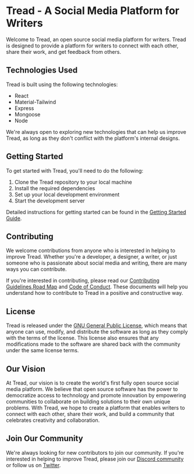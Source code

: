# Tread - A Social Media Platform for Writers

Welcome to Tread, an open source social media platform for writers. Tread is designed to provide a platform for writers to connect with each other, share their work, and get feedback from others.

## Technologies Used

Tread is built using the following technologies:

- React
- Material-Tailwind
- Express
- Mongoose
- Node

We're always open to exploring new technologies that can help us improve Tread, as long as they don't conflict with the platform's internal designs.

## Getting Started

To get started with Tread, you'll need to do the following:

1. Clone the Tread repository to your local machine
2. Install the required dependencies
3. Set up your local development environment
4. Start the development server

Detailed instructions for getting started can be found in the [Getting Started Guide](./docs/getting-started.md).

## Contributing

We welcome contributions from anyone who is interested in helping to improve Tread. Whether you're a developer, a designer, a writer, or just someone who is passionate about social media and writing, there are many ways you can contribute.

If you're interested in contributing, please read our [Contributing Guidelines](./CONTRIBUTING.md),[Road Map](./ROAD_MAP.md) and [Code of Conduct](./CODE_OF_CONDUCT.md). These documents will help you understand how to contribute to Tread in a positive and constructive way.

## License

Tread is released under the [GNU General Public License](./LICENSE), which means that anyone can use, modify, and distribute the software as long as they comply with the terms of the license. This license also ensures that any modifications made to the software are shared back with the community under the same license terms.

## Our Vision

At Tread, our vision is to create the world's first fully open source social media platform. We believe that open source software has the power to democratize access to technology and promote innovation by empowering communities to collaborate on building solutions to their own unique problems. With Tread, we hope to create a platform that enables writers to connect with each other, share their work, and build a community that celebrates creativity and collaboration.

## Join Our Community

We're always looking for new contributors to join our community. If you're interested in helping to improve Tread, please join our [Discord community](https://discord.gg/tread) or follow us on [Twitter](https://twitter.com/tread).
